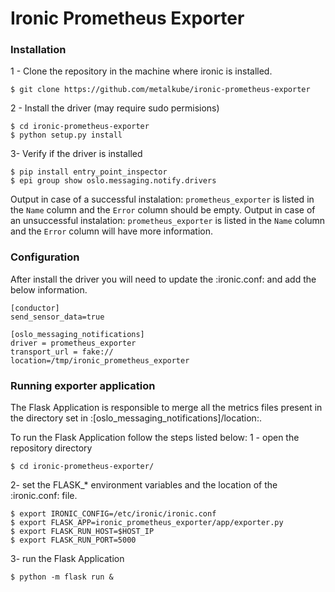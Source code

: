 # Ironic Prometheus Exporter #


### Installation ###

1 - Clone the repository in the machine where ironic is installed.
```
$ git clone https://github.com/metalkube/ironic-prometheus-exporter
```
2 - Install the driver (may require sudo permisions)
```
$ cd ironic-prometheus-exporter
$ python setup.py install
```
3- Verify if the driver is installed
```
$ pip install entry_point_inspector
$ epi group show oslo.messaging.notify.drivers

```
Output in case of a successful instalation:
`prometheus_exporter` is listed in the `Name` column and the `Error` column should be empty.
Output in case of an unsuccessful instalation:
`prometheus_exporter` is listed in the `Name` column and the `Error` column will have more information.


### Configuration ###

After install the driver you will need to update the :ironic.conf: and add the below information.

```
[conductor]
send_sensor_data=true

[oslo_messaging_notifications]
driver = prometheus_exporter
transport_url = fake://
location=/tmp/ironic_prometheus_exporter
```


### Running exporter application ###

The Flask Application is responsible to merge all the metrics files present in the directory
set in :[oslo_messaging_notifications]/location:.

To run the Flask Application follow the steps listed below:
1 - open the repository directory
```
$ cd ironic-prometheus-exporter/
```
2- set the FLASK_* environment variables and the location of the :ironic.conf: file.
```
$ export IRONIC_CONFIG=/etc/ironic/ironic.conf
$ export FLASK_APP=ironic_prometheus_exporter/app/exporter.py
$ export FLASK_RUN_HOST=$HOST_IP
$ export FLASK_RUN_PORT=5000
```
3- run the Flask Application
```
$ python -m flask run &
```
